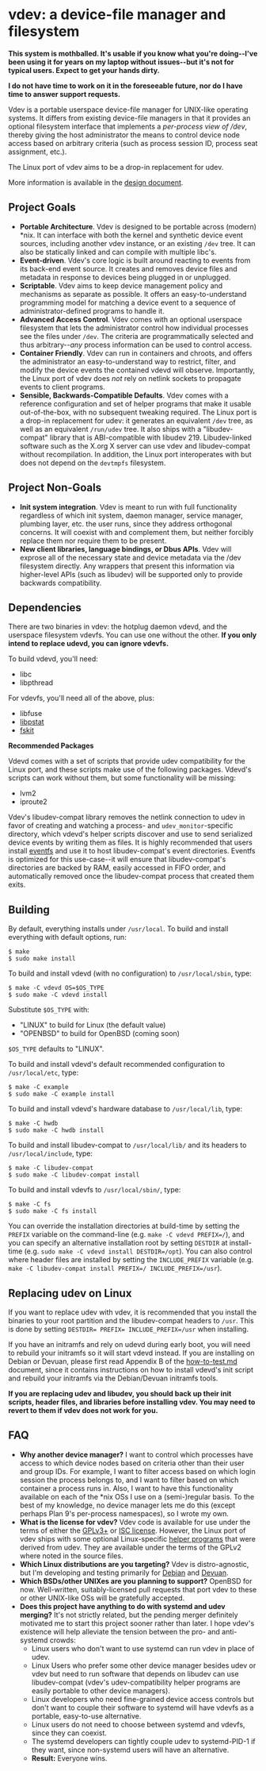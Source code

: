 vdev: a device-file manager and filesystem
==========================================

**This system is mothballed.  It's usable if you know what you're doing--I've been using it for years on my laptop without issues--but it's not for typical users.  Expect to get your hands dirty.**

**I do not have time to work on it in the foreseeable future, nor do I have time to answer support requests.**

Vdev is a portable userspace device-file manager for UNIX-like operating systems.  It differs from existing device-file managers in that it provides an optional filesystem interface that implements a *per-process view of /dev*, thereby giving the host administrator the means to control device node access based on arbitrary criteria (such as process session ID, process seat assignment, etc.).

The Linux port of vdev aims to be a drop-in replacement for udev.

More information is available in the [design document](http://judecnelson.blogspot.com/2015/01/introducing-vdev.html).

Project Goals
-------------
* **Portable Architecture**.  Vdev is designed to be portable across (modern) *nix.  It can interface with both the kernel and synthetic device event sources, including another vdev instance, or an existing `/dev` tree.  It can also be statically linked and can compile with multiple libc's.
* **Event-driven**.  Vdev's core logic is built around reacting to events from its back-end event source.  It creates and removes device files and metadata in response to devices being plugged in or unplugged.
* **Scriptable**.  Vdev aims to keep device management policy and mechanisms as separate as possible.  It offers an easy-to-understand programming model for matching a device event to a sequence of administrator-defined programs to handle it.
* **Advanced Access Control**.  Vdev comes with an optional userspace filesystem that lets the administrator control how individual processes see the files under `/dev`.  The criteria are programmatically selected and thus arbitrary--*any* process information can be used to control access.
* **Container Friendly**.  Vdev can run in containers and chroots, and offers the administrator an easy-to-understand way to restrict, filter, and modify the device events the contained vdevd will observe.  Importantly, the Linux port of vdev does *not* rely on netlink sockets to propagate events to client programs.
* **Sensible, Backwards-Compatible Defaults**.  Vdev comes with a reference configuration and set of helper programs that make it usable out-of-the-box, with no subsequent tweaking required.  The Linux port is a drop-in replacement for udev:  it generates an equivalent `/dev` tree, as well as an equivalent `/run/udev` tree.  It also ships with a "libudev-compat" library that is ABI-compatible with libudev 219.  Libudev-linked software such as the X.org X server can use vdev and libudev-compat without recompilation.  In addition, the Linux port interoperates with but does not depend on the `devtmpfs` filesystem.

Project Non-Goals
-----------------
* **Init system integration**.  Vdev is meant to run with full functionality regardless of which init system, daemon manager, service manager, plumbing layer, etc. the user runs, since they address orthogonal concerns.  It will coexist with and complement them, but neither forcibly replace them nor require them to be present.
* **New client libraries, language bindings, or Dbus APIs**.  Vdev will exprose all of the necessary state and device metadata via the /dev filesystem directly.  Any wrappers that present this information via higher-level APIs (such as libudev) will be supported only to provide backwards compatibility.

Dependencies
-----------

There are two binaries in vdev:  the hotplug daemon vdevd, and the userspace filesystem vdevfs.  You can use one without the other.  **If you only intend to replace udevd, you can ignore vdevfs.**

To build vdevd, you'll need:
* libc
* libpthread

For vdevfs, you'll need all of the above, plus:
* libfuse
* [libpstat](https://github.com/jcnelson/libpstat)
* [fskit](https://github.com/jcnelson/fskit)

**Recommended Packages**

Vdevd comes with a set of scripts that provide udev compatibility for the Linux port, and these scripts make use of the following packages.  Vdevd's scripts can work without them, but some functionality will be missing:
* lvm2
* iproute2

Vdev's libudev-compat library removes the netlink connection to udev in favor of creating and watching a process- and `udev_monitor`-specific directory, which vdevd's helper scripts discover and use to send serialized device events by writing them as files.  It is highly recommended that users install [eventfs](https://github.com/jcnelson/eventfs) and use it to host libudev-compat's event directories.  Eventfs is optimized for this use-case--it will ensure that libudev-compat's directories are backed by RAM, easily accessed in FIFO order, and automatically removed once the libudev-compat process that created them exits.


Building
--------

By default, everything installs under `/usr/local`.  To build and install everything with default options, run:

    $ make
    $ sudo make install

To build and install vdevd (with no configuration) to `/usr/local/sbin`, type:

    $ make -C vdevd OS=$OS_TYPE
    $ sudo make -C vdevd install

Substitute `$OS_TYPE` with:
* "LINUX" to build for Linux (the default value)
* "OPENBSD" to build for OpenBSD (coming soon)

`$OS_TYPE` defaults to "LINUX".

To build and install vdevd's default recommended configuration to `/usr/local/etc`, type:

    $ make -C example
    $ sudo make -C example install 

To build and install vdevd's hardware database to `/usr/local/lib`, type:

    $ make -C hwdb 
    $ sudo make -C hwdb install

To build and install libudev-compat to `/usr/local/lib/` and its headers to `/usr/local/include`, type:

    $ make -C libudev-compat 
    $ sudo make -C libudev-compat install

To build and install vdevfs to `/usr/local/sbin/`, type:

    $ make -C fs
    $ sudo make -C fs install

You can override the installation directories at build-time by setting the `PREFIX` variable on the command-line (e.g. `make -C vdevd PREFIX=/`), and you can specify an alternative installation root by setting `DESTDIR` at install-time (e.g. `sudo make -C vdevd install DESTDIR=/opt`).  You can also control where header files are installed by setting the `INCLUDE_PREFIX` variable (e.g. `make -C libudev-compat install PREFIX=/ INCLUDE_PREFIX=/usr`).

Replacing udev on Linux
-----------------------

If you want to replace udev with vdev, it is recommended that you install the binaries to your root partition and the libudev-compat headers to `/usr`.  This is done by setting `DESTDIR= PREFIX= INCLUDE_PREFIX=/usr` when installing.

If you have an initramfs and rely on udevd during early boot, you will need to rebuild your initramfs so it will start vdevd instead.  If you are installing on Debian or Devuan, please first read Appendix B of the [how-to-test.md](https://github.com/jcnelson/vdev/blob/master/how-to-test.md) document, since it contains instructions on how to install vdevd's init script and rebuild your initramfs via the Debian/Devuan initramfs tools.

**If you are replacing udev and libudev, you should back up their init scripts, header files, and libraries before installing vdev.  You may need to revert to them if vdev does not work for you.**

FAQ
---
* **Why another device manager?**  I want to control which processes have access to which device nodes based on criteria other than their user and group IDs.  For example, I want to filter access based on which login session the process belongs to, and I want to filter based on which container a process runs in.  Also, I want to have this functionality available on each of the *nix OSs I use on a (semi-)regular basis.  To the best of my knowledge, no device manager lets me do this (except perhaps Plan 9's per-process namespaces), so I wrote my own.
* **What is the license for vdev?**  Vdev code is available for use under the terms of either the [GPLv3+](https://github.com/jcnelson/vdev/blob/master/LICENSE.GPLv3%2B) or [ISC license](https://github.com/jcnelson/vdev/blob/master/LICENSE.ISC).  However, the Linux port of vdev ships with some optional Linux-specific [helper programs](https://github.com/jcnelson/vdev/tree/master/vdevd/helpers/LINUX) that were derived from udev.  They are available under the terms of the GPLv2 where noted in the source files.
* **Which Linux distributions are you targeting?**  Vdev is distro-agnostic, but I'm developing and testing primarily for [Debian](http://www.debian.org) and [Devuan](http://devuan.org).
* **Which BSDs/other UNIXes are you planning to support?**  OpenBSD for now.  Well-written, suitably-licensed pull requests that port vdev to these or other UNIX-like OSs will be gratefully accepted.
* **Does this project have anything to do with systemd and udev merging?**  It's not strictly related, but the pending merger definitely motivated me to start this project sooner rather than later.  I hope vdev's existence will help alleviate the tension between the pro- and anti-systemd crowds:
  * Linux users who don't want to use systemd can run vdev in place of udev.
  * Linux Users who prefer some other device manager besides udev or vdev but need to run software that depends on libudev can use libudev-compat (vdev's udev-compatibility helper programs are easily portable to other device managers).
  * Linux developers who need fine-grained device access controls but don't want to couple their software to systemd will have vdevfs as a portable, easy-to-use alternative.
  * Linux users do not need to choose between systemd and vdevfs, since they can coexist.
  * The systemd developers can tightly couple udev to systemd-PID-1 if they want, since non-systemd users will have an alternative.
  * **Result:** Everyone wins.
